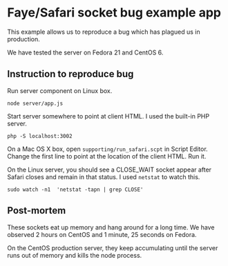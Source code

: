 Faye/Safari socket bug example app
==================================

This example allows us to reproduce a bug which has plagued us in production.

We have tested the server on Fedora 21 and CentOS 6.


Instruction to reproduce bug
----------------------------

Run server component on Linux box.

    node server/app.js

Start server somewhere to point at client HTML. I used the built-in PHP server.

    php -S localhost:3002

On a Mac OS X box, open `supporting/run_safari.scpt` in Script Editor. Change
the first line to point at the location of the client HTML. Run it.

On the Linux server, you should see a CLOSE_WAIT socket appear after Safari
closes and remain in that status. I used `netstat` to watch this.

    sudo watch -n1  'netstat -tapn | grep CLOSE'


Post-mortem
-----------

These sockets eat up memory and hang around for a long time. We have observed
2 hours on CentOS and 1 minute, 25 seconds on Fedora.

On the CentOS production server, they keep accumulating until the server runs
out of memory and kills the node process.
